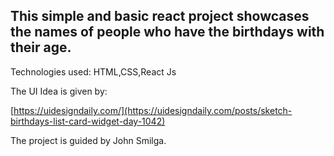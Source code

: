 ## This simple and basic react project showcases the names of people who have the birthdays with their age.

Technologies used: HTML,CSS,React Js

The UI Idea is given by:

[https://uidesigndaily.com/](https://uidesigndaily.com/posts/sketch-birthdays-list-card-widget-day-1042)

The project is guided by John Smilga.
